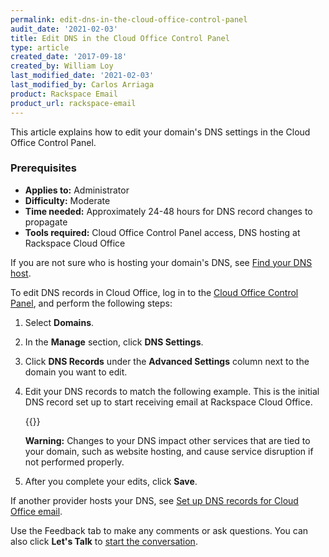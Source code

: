 ```yaml
---
permalink: edit-dns-in-the-cloud-office-control-panel
audit_date: '2021-02-03'
title: Edit DNS in the Cloud Office Control Panel
type: article
created_date: '2017-09-18'
created_by: William Loy
last_modified_date: '2021-02-03'
last_modified_by: Carlos Arriaga
product: Rackspace Email
product_url: rackspace-email    
---
```


This article explains how to edit your domain's DNS settings in the Cloud Office Control Panel.

### Prerequisites

- **Applies to:** Administrator
- **Difficulty:** Moderate
- **Time needed:** Approximately 24-48 hours for DNS record changes to propagate
- **Tools required:**  Cloud Office Control Panel access, DNS hosting at Rackspace Cloud Office

If you are not sure who is hosting your domain's DNS, see [Find your DNS host](/support/how-to/find-dns-host).

To edit DNS records in Cloud Office, log in to the [Cloud Office Control Panel](https://cp.rackspace.com), and perform the following steps:

1.  Select **Domains**.

2.  In the **Manage** section, click **DNS Settings**.

3. Click **DNS Records** under the **Advanced Settings** column next to the domain you want to edit.

4. Edit your DNS records to match the following example. This is the initial DNS record set up to start receiving email at Rackspace Cloud Office.

    {{<image src="rackspace_dns_setup.png" alt="" title="">}}

    **Warning:** Changes to your DNS impact other services that are tied to your domain, such as website hosting, and cause service disruption
    if not performed properly.

5. After you complete your edits, click **Save**.

If another provider hosts your DNS, see [Set up DNS records for Cloud Office email](/support/how-to/set-up-dns-records-for-cloud-office-email).

Use the Feedback tab to make any comments or ask questions. You can also click
**Let's Talk** to [start the conversation](https://www.rackspace.com/). 

